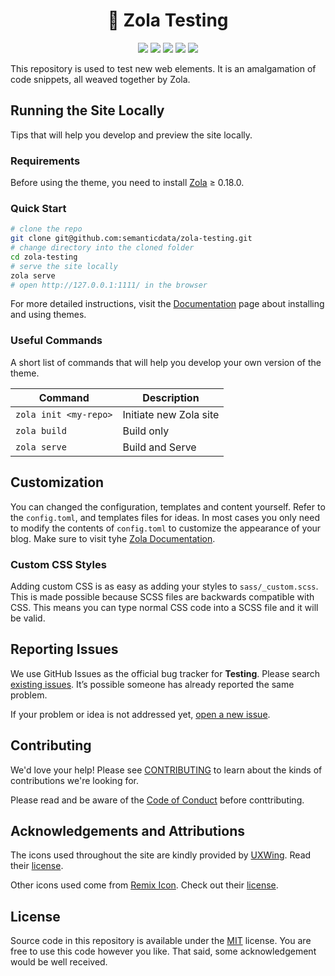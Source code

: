 <h1 align=center>🧪 Zola Testing</h1>

<p align="center">
  <img src="https://img.shields.io/github/languages/code-size/semanticdata/zola-testing" />
  <img src="https://img.shields.io/github/repo-size/semanticdata/zola-testing" />
  <img src="https://img.shields.io/github/commit-activity/t/semanticdata/zola-testing" />
  <img src="https://img.shields.io/github/last-commit/semanticdata/zola-testing" />
  <img src="https://img.shields.io/website/https/miguelpimentel.do/zola-testing.svg" />
</p>

This repository is used to test new web elements. It is an amalgamation of code snippets, all weaved together by Zola.

## Running the Site Locally

Tips that will help you develop and preview the site locally.

### Requirements

Before using the theme, you need to install [Zola](https://www.getzola.org/documentation/getting-started/installation/) ≥ 0.18.0.

### Quick Start

```bash
# clone the repo
git clone git@github.com:semanticdata/zola-testing.git
# change directory into the cloned folder
cd zola-testing
# serve the site locally
zola serve
# open http://127.0.0.1:1111/ in the browser
```

For more detailed instructions, visit the [Documentation](https://www.getzola.org/documentation/themes/installing-and-using-themes/) page about installing and using themes.

### Useful Commands

A short list of commands that will help you develop your own version of the theme.

| Command                    | Description                |
| -------------------------- | -------------------------- |
| `zola init <my-repo>`      | Initiate new Zola site     |
| `zola build`               | Build only                 |
| `zola serve`               | Build and Serve            |

## Customization

You can changed the configuration, templates and content yourself. Refer to the `config.toml`, and templates files for ideas. In most cases you only need to modify the contents of `config.toml` to customize the appearance of your blog. Make sure to visit tyhe [Zola Documentation](https://www.getzola.org/documentation/getting-started/overview/).

### Custom CSS Styles

Adding custom CSS is as easy as adding your styles to `sass/_custom.scss`. This is made possible because SCSS files are backwards compatible with CSS. This means you can type normal CSS code into a SCSS file and it will be valid.

## Reporting Issues

We use GitHub Issues as the official bug tracker for **Testing**. Please
search [existing issues](https://github.com/semanticdata/zola-testing/issues). It’s
possible someone has already reported the same problem.

If your problem or idea is not addressed yet, [open a new issue](https://github.com/semanticdata/zola-testing/issues/new).

## Contributing

We'd love your help! Please see [CONTRIBUTING](./CONTRIBUTING.md) to learn about the kinds of contributions we're looking for.

Please read and be aware of the [Code of Conduct](.github/CODE_OF_CONDUCT.md) before conttributing.

## Acknowledgements and Attributions

The icons used throughout the site are kindly provided by [UXWing](https://uxwing.com/license/). Read their [license](https://uxwing.com/license/).

Other icons used come from [Remix Icon](https://remixicon.com/). Check out their [license](https://remixicon.com/license).

## License

Source code in this repository is available under the [MIT](LICENSE) license. You are free to use this code however you like. That said, some acknowledgement would be well received.
